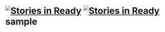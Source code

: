 [![Stories in Ready](https://badge.waffle.io/kevivmatrix/sample.png?label=ready)](https://waffle.io/kevivmatrix/sample)
[![Stories in Ready](https://badge.waffle.io/kevivmatrix/sample.png)](http://waffle.io/kevivmatrix/sample)  
sample
======
